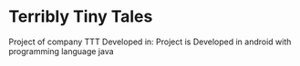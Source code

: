 # Terribly Tiny Tales
Project of company TTT
Developed in:
Project is Developed in android with programming language java 
